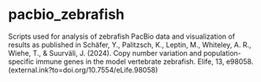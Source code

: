 # pacbio_zebrafish
Scripts used for analysis of zebrafish PacBio data and visualization of results as published in Schäfer, Y., Palitzsch, K., Leptin, M., Whiteley, A. R., Wiehe, T., & Suurväli, J. (2024). Copy number variation and population-specific immune genes in the model vertebrate zebrafish. Elife, 13, e98058. (external.ink?to=doi.org/10.7554/eLife.98058)
